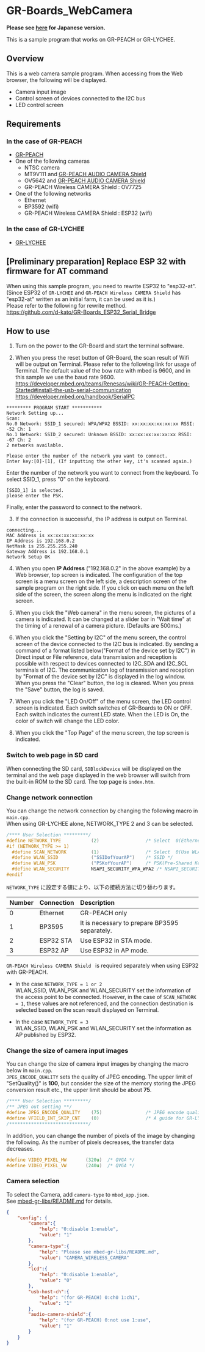 # GR-Boards_WebCamera
**Please see [here](README_JPN.md) for Japanese version.**  

This is a sample program that works on GR-PEACH or GR-LYCHEE.  

## Overview
This is a web camera sample program. When accessing from the Web browser, the following will be displayed.  

* Camera input image
* Control screen of devices connected to the I2C bus
* LED control screen

## Requirements

### In the case of GR-PEACH
* [GR-PEACH](https://os.mbed.com/platforms/Renesas-GR-PEACH/)
* One of the following cameras  
  * NTSC camera
  * MT9V111 and [GR-PEACH AUDIO CAMERA Shield](https://os.mbed.com/teams/Renesas/wiki/Audio_Camera-shield)
  * OV5642 and [GR-PEACH AUDIO CAMERA Shield](https://os.mbed.com/teams/Renesas/wiki/Audio_Camera-shield)
  * GR-PEACH Wireless CAMERA Shield : OV7725
* One of the following networks
  * Ethernet
  * BP3592 (wifi)
  * GR-PEACH Wireless CAMERA Shield : ESP32 (wifi)


### In the case of GR-LYCHEE
* [GR-LYCHEE](https://os.mbed.com/platforms/Renesas-GR-LYCHEE/)

## [Preliminary preparation] Replace ESP 32 with firmware for AT command
When using this sample program, you need to rewrite ESP32 to "esp32-at".  
(Since ESP32 of ``GR-LYCHEE`` and ``GR-PEACH Wireless CAMERA Shield`` has "esp32-at" written as an initial farm, it can be used as it is.)  
Please refer to the following for rewrite method.  
https://github.com/d-kato/GR-Boards_ESP32_Serial_Bridge  

## How to use
1. Turn on the power to the GR-Board and start the terminal software.

2. When you press the reset button of GR-Board, the scan result of Wifi will be output on Terminal. Please refer to the following link for usage of Terminal. The default value of the bow rate with mbed is 9600, and in this sample we use the baud rate 9600.   
  https://developer.mbed.org/teams/Renesas/wiki/GR-PEACH-Getting-Started#install-the-usb-serial-communication  
  https://developer.mbed.org/handbook/SerialPC  
  ```
  ********* PROGRAM START ***********
  Network Setting up...
  Scan:
  No.0 Network: SSID_1 secured: WPA/WPA2 BSSID: xx:xx:xx:xx:xx:xx RSSI: -52 Ch: 1
  No.1 Network: SSID_2 secured: Unknown BSSID: xx:xx:xx:xx:xx:xx RSSI: -67 Ch: 2
  2 networks available.

  Please enter the number of the network you want to connect.
  Enter key:[0]-[1], (If inputting the other key, it's scanned again.)
  ```
  Enter the number of the network you want to connect from the keyboard.
  To select SSID_1, press "0" on the keyboard.  
  ```
  [SSID_1] is selected.
  please enter the PSK.
  ```
  Finally, enter the password to connect to the network.    

3. If the connection is successful, the IP address is output on Terminal.  
  ```
  connecting...
  MAC Address is xx:xx:xx:xx:xx:xx
  IP Address is 192.168.0.2
  NetMask is 255.255.255.240
  Gateway Address is 192.168.0.1
  Network Setup OK
  ```

4. When you open **IP Address** ("192.168.0.2" in the above example) by a Web browser, top screen is indicated. The configuration of the top screen is a menu screen on the left side, a description screen of the sample program on the right side. If you click on each menu on the left side of the screen, the screen along the menu is indicated on the right screen.

5. When you click the "Web camera" in the menu screen, the pictures of a camera is indicated. It can be changed at a slider bar in "Wait time" at the timing of a renewal of a camera picture. (Defaults are 500ms.)

6. When you click the "Setting by I2C" of the menu screen, the control screen of the device connected to the I2C bus is indicated. By sending a command of a format listed below("Format of the device set by I2C") in Direct input or File reference, data transmission and reception is possible with respect to devices connected to I2C_SDA and I2C_SCL terminals of I2C. The communication log of transmission and reception by "Format of the device set by I2C" is displayed in the log window. When you press the "Clear" button, the log is cleared. When you press the "Save" button, the log is saved.  

7. When you click the "LED On/Off" of the menu screen, the LED control screen is indicated. Each switch switches of GR-Boards to ON or OFF. Each switch indicates the current LED state. When the LED is On, the color of switch will change the LED color.

8. When you click the "Top Page" of the menu screen, the top screen is indicated.


### Switch to web page in SD card
When connecting the SD card, ``SDBlockDevice`` will be displayed on the terminal and the web page displayed in the web browser will switch from the built-in ROM to the SD card. The top page is ``index.htm``.  


### Change network connection
You can change the network connection by changing the following macro in ``main.cpp``.  
When using GR-LYCHEE alone, NETWORK_TYPE 2 and 3 can be selected.  

```cpp
/**** User Selection *********/
#define NETWORK_TYPE           (2)                 /* Select  0(Ethernet), 1(BP3595), 2(ESP32 STA) ,3(ESP32 AP) */
#if (NETWORK_TYPE >= 1)
  #define SCAN_NETWORK         (1)                 /* Select  0(Use WLAN_SSID, WLAN_PSK, WLAN_SECURITY) or 1(To select a network using the terminal.) */
  #define WLAN_SSID            ("SSIDofYourAP")    /* SSID */
  #define WLAN_PSK             ("PSKofYourAP")     /* PSK(Pre-Shared Key) */
  #define WLAN_SECURITY        NSAPI_SECURITY_WPA_WPA2 /* NSAPI_SECURITY_NONE, NSAPI_SECURITY_WEP, NSAPI_SECURITY_WPA, NSAPI_SECURITY_WPA2 or NSAPI_SECURITY_WPA_WPA2 */
#endif
```

``NETWORK_TYPE`` に設定する値により、以下の接続方法に切り替わります。  

| Number | Connection | Description                                   |
|:-------|:-----------|:----------------------------------------------|
| 0      | Ethernet   | GR-PEACH only                                 |
| 1      | BP3595     | It is necessary to prepare BP3595 separately. |
| 2      | ESP32 STA  | Use ESP32 in STA mode.                        |
| 3      | ESP32 AP   | Use ESP32 in AP mode.                         |

``GR-PEACH Wireless CAMERA Shield `` is required separately when using ESP32 with GR-PEACH.  

* In the case ``NETWORK_TYPE = 1 or 2``  
  WLAN_SSID, WLAN_PSK and WLAN_SECURITY set the information of the access point to be connected. However, in the case of ``SCAN_NETWORK = 1``, these values are not referenced, and the connection destination is selected based on the scan result displayed on Terminal.  

* In the case ``NETWORK_TYPE = 3``  
 WLAN_SSID, WLAN_PSK and WLAN_SECURITY set the information as AP published by ESP32.  

### Change the size of camera input images
You can change the size of camera input images by changing the macro below in ``main.cpp``.   
``JPEG_ENCODE_QUALITY`` sets the quality of JPEG encoding.
The upper limit of "SetQuality()" is **100**, but consider the size of the memory storing the JPEG conversion result etc., the upper limit should be about **75**.  

```cpp
/**** User Selection *********/
/** JPEG out setting **/
#define JPEG_ENCODE_QUALITY    (75)                /* JPEG encode quality (min:1, max:75 (Considering the size of JpegBuffer, about 75 is the upper limit.)) */
#define VFIELD_INT_SKIP_CNT    (0)                 /* A guide for GR-LYCHEE.  0:60fps, 1:30fps, 2:20fps, 3:15fps, 4:12fps, 5:10fps */
/*****************************/
```

In addition, you can change the number of pixels of the image by changing the following. As the number of pixels decreases, the transfer data decreases.

```cpp
#define VIDEO_PIXEL_HW       (320u)  /* QVGA */
#define VIDEO_PIXEL_VW       (240u)  /* QVGA */
```

### Camera selection
To select the Camera, add ``camera-type`` to ``mbed_app.json``.  
See [mbed-gr-libs/README.md](https://github.com/d-kato/mbed-gr-libs/blob/master/EasyAttach_CameraAndLCD/README.md) for details.  

```json
{
    "config": {
        "camera":{
            "help": "0:disable 1:enable",
            "value": "1"
        },
        "camera-type":{
            "help": "Please see mbed-gr-libs/README.md",
            "value": "CAMERA_WIRELESS_CAMERA"
        },
        "lcd":{
            "help": "0:disable 1:enable",
            "value": "0"
        },
        "usb-host-ch":{
            "help": "(for GR-PEACH) 0:ch0 1:ch1",
            "value": "1"
        },
        "audio-camera-shield":{
            "help": "(for GR-PEACH) 0:not use 1:use",
            "value": "1"
        }
    }
}
```
